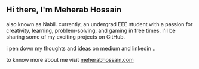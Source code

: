 ## Hi there, I'm Meherab Hossain

also known as Nabil. currently, an undergrad EEE student with a passion for creativity, learning, problem-solving, and gaming in free times. I'll be sharing some of my exciting projects on GitHub.

i pen down my thoughts and ideas on medium and linkedin ..

to knnow more about me visit <a href="https://meherabhossain.com" target="_blank">meherabhossain.com</a>


<!--
**meherabakanabil/meherabakanabil** is a ✨ _special_ ✨ repository because its `README.md` (this file) appears on your GitHub profile.

Here are some ideas to get you started:

- 🔭 I’m currently working on ...
- 🌱 I’m currently learning ...
- 👯 I’m looking to collaborate on ...
- 🤔 I’m looking for help with ...
- 💬 Ask me about ...
- 📫 How to reach me: ...
- 😄 Pronouns: ...
- ⚡ Fun fact: ...
-->
